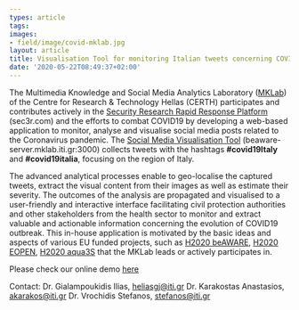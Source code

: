 ```yaml
---
types: article
tags:
images: 
- field/image/covid-mklab.jpg
layout: article
title: Visualisation Tool for monitoring Italian tweets concerning COVID19
date: '2020-05-22T08:49:37+02:00'
---
```

<p>
The Multimedia Knowledge and Social Media Analytics Laboratory (<a href="https://mklab.iti.gr/" target="blank">MKLab</a>) of the Centre for Research & Technology Hellas (CERTH) participates and contributes actively in the <a href="https://sec3r.com/" target="blank">Security Research Rapid Response Platform</a> (sec3r.com) and the efforts to combat COVID19 by developing a web-based application to monitor, analyse and visualise social media posts related to the Coronavirus pandemic. The <a href="http://beaware-server.mklab.iti.gr:3000/" target="blank">Social Media Visualisation Tool</a> (beaware-server.mklab.iti.gr:3000) collects tweets with the hashtags <b>#covid19Italy</b> and <b>#covid19italia</b>, focusing on the region of Italy. 
</p>
<p>
The advanced analytical processes enable to geo-localise the captured tweets, extract the visual content from their images as well as estimate their severity. The outcomes of the analysis are propagated and visualised to a user-friendly and interactive interface facilitating civil protection authorities and other stakeholders from the health sector to monitor and extract valuable and actionable information concerning the evolution of COVID19 outbreak. This in-house application is motivated by the basic ideas and aspects of various EU funded projects, such as <a href="https://beaware-project.eu/" target="blank">H2020 beAWARE</a>, <a href="https://eopen-project.eu/" target="blank">H2020 EOPEN</a>, <a href="https://aqua3s.eu/" target="blank">H2020 aqua3S</a> that the MKLab leads or actively participates in.    
</p>
Please check our online demo <a href="http://beaware-server.mklab.iti.gr:3000/" target="blank">here</a>

Contact:
Dr. Gialampoukidis Ilias, heliasgj@iti.gr 
Dr. Karakostas Anastasios, akarakos@iti.gr 
Dr. Vrochidis Stefanos, stefanos@iti.gr

